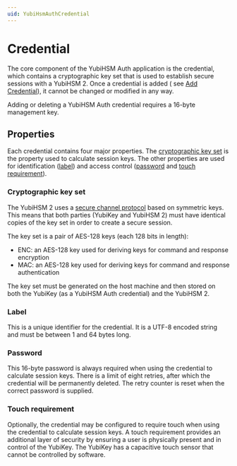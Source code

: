 ```yaml
---
uid: YubiHsmAuthCredential
---
```


<!-- Copyright 2022 Yubico AB

Licensed under the Apache License, Version 2.0 (the "License");
you may not use this file except in compliance with the License.
You may obtain a copy of the License at

    http://www.apache.org/licenses/LICENSE-2.0

Unless required by applicable law or agreed to in writing, software
distributed under the License is distributed on an "AS IS" BASIS,
WITHOUT WARRANTIES OR CONDITIONS OF ANY KIND, either express or implied.
See the License for the specific language governing permissions and
limitations under the License. -->

# Credential

The core component of the YubiHSM Auth application is the credential, which contains a cryptographic key set that is
used to establish secure sessions with a YubiHSM 2. Once a credential is added (
see [Add Credential](xref:YubiHsmAuthCmdAddCredential)), it cannot be changed or modified in any way.

Adding or deleting a YubiHSM Auth credential requires a 16-byte management key.

## Properties

Each credential contains four major properties. The [cryptographic key set](#cryptographic-key-set) is the property used
to calculate session keys. The other properties are used for identification ([label](#label)) and access
control ([password](#password) and [touch requirement](#touch-requirement)).

### Cryptographic key set

The YubiHSM 2 uses a [secure channel protocol](xref:YubiHsmAuthInteractingYubiHsm2#yubihsm-2-secure-channel) based on
symmetric keys. This means that both parties (YubiKey and YubiHSM 2) must have identical copies of the key set in order
to create a secure session.

The key set is a pair of AES-128 keys (each 128 bits in length):

- ENC: an AES-128 key used for deriving keys for command and response encryption
- MAC: an AES-128 key used for deriving keys for command and response authentication

The key set must be generated on the host machine and then stored on both the YubiKey (as a YubiHSM Auth credential) and
the YubiHSM 2.

### Label

This is a unique identifier for the credential. It is a UTF-8 encoded string and must be between 1 and 64 bytes long.

### Password

This 16-byte password is always required when using the credential to calculate session keys. There is a limit of eight
retries, after which the credential will be permanently deleted. The retry counter is reset when the correct password is
supplied.

### Touch requirement

Optionally, the credential may be configured to require touch when using the credential to calculate session keys. A
touch requirement provides an additional layer of security by ensuring a user is physically present and in control of
the YubiKey. The YubiKey has a capacitive touch sensor that cannot be controlled by software.
